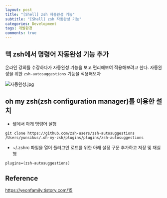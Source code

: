 ```yaml
---  
layout: post
title: "[Shell] zsh 자동완성 기능"
subtitle: "[Shell] zsh 자동완성 기능"  
categories: Development
tags: 개발환경 
comments: true  
--- 
```


## 맥 zsh에서 명령어 자동완성 기능 추가

온라인 강의를 수강하다가 자동완성 기능을 보고 편리해보여 적용해보려고 한다. 
자동완성을 위한 `zsh-autosuggestions` 기능을 적용해보자

![자동완성.jpg](https://yunsikus.github.io/assets/img/post_img/자동완성.jpg)

## oh my zsh(zsh configuration manager)를 이용한 설치

- 쉘에서 아래 명령어 실행

```shell
git clone https://github.com/zsh-users/zsh-autosuggestions /Users/yunsikus/.oh-my-zsh/plugins/plugins/zsh-autosuggestions
```

- ~/.zshrc 파일을 열어 플러그인 로드를 위한 아래 설정 구문 추가하고 저장 및 재실행

```shell
plugins=(zsh-autosuggestions)
```

## Reference

https://yeonfamily.tistory.com/15